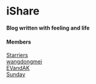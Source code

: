 # iShare

**Blog written with feeling and life**

#### Members
  [Starriers](https://github.com/Starriers)<br/>
  [wangdongmei](https://github.com/GitHuB-wangdongmei)<br/>
  [EVandAK](https://github.com/EVandAK)<br/>
  [Sunday]()<br/>

